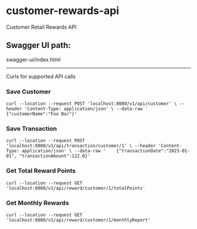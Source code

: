 # customer-rewards-api
Customer Retail Rewards API

## Swagger UI path:
swagger-ui/index.html

---
Curls for supported API calls
### Save Customer
`curl --location --request POST 'localhost:8080/v1/api/customer' \
--header 'Content-Type: application/json' \
--data-raw '    {"customerName":"Foo Bar"}'`

### Save Transaction
`curl --location --request POST 'localhost:8080/v1/api/transaction/customer/1' \
--header 'Content-Type: application/json' \
--data-raw '    {"transactionDate":"2023-01-01",
"transactionAmount":122.0}'`

### Get Total Reward Points
`curl --location --request GET 'localhost:8080/v1/api/reward/customer/1/totalPoints'`

### Get Monthly Rewards
`curl --location --request GET 'localhost:8080/v1/api/reward/customer/1/monthlyReport'`
